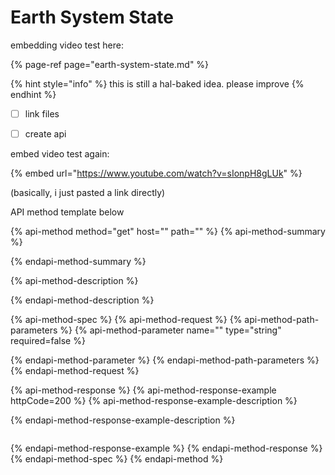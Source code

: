 # Earth System State

embedding video test here:

{% page-ref page="earth-system-state.md" %}

{% hint style="info" %}
this is still a hal-baked idea. please improve
{% endhint %}

* [ ] link files 
* [ ] create api



embed video test again:

{% embed url="https://www.youtube.com/watch?v=sIonpH8gLUk" %}



\(basically, i just pasted a link directly\)



API method template below

{% api-method method="get" host="" path="" %}
{% api-method-summary %}

{% endapi-method-summary %}

{% api-method-description %}

{% endapi-method-description %}

{% api-method-spec %}
{% api-method-request %}
{% api-method-path-parameters %}
{% api-method-parameter name="" type="string" required=false %}

{% endapi-method-parameter %}
{% endapi-method-path-parameters %}
{% endapi-method-request %}

{% api-method-response %}
{% api-method-response-example httpCode=200 %}
{% api-method-response-example-description %}

{% endapi-method-response-example-description %}

```

```
{% endapi-method-response-example %}
{% endapi-method-response %}
{% endapi-method-spec %}
{% endapi-method %}




